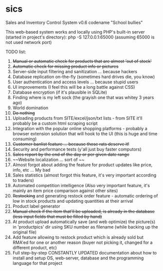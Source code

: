 # sics
Sales and Inventory Control System v0.6 codename "School bullies"


This web-based system works and locally using PHP's built-in server (started in project's directory):
php -S 127.0.0.1:65000 (assuming 65000 is not used network port)


TODO list:
1. ~~Manual or automatic check for products that are almost 'out of stock'~~
2. ~~Automatic check for missing product info or pictures~~
3. Server-side input filtering and sanitization ... because hackers
4. Database replication on-the-fly (sometimes hard drives die, you know)
5. User authentication and access levels ... because stupid users
6. UI improvements (I feel this will be a long battle against CSS)
7. Database encryption (if it's plausible in SQLite)
8. Finding where is my left sock (the grayish one that was whitey 3 years ago)
9. World domination
10. ~~Do nothing~~
11. Uploading products from SITE/excel/json/txt lists - from SITE it'll probably be a custom html scraping script
12. Integration with the popular online shopping platforms - probably a browser extension solution that will hook to the UI (this is huge and time consuming)
13. ~~Customer banlist feature ... because those rats deserve it!~~
14. Security and performance tests (y'all just buy faster computors)
15. ~~Sales report by the end of the day or per given date range~~
16. ~~Website localization ... sort of ~~
17. Almost forgot about adding the feature for product updates like price, info, etc ... My bad
18. Sales statistics (almost forgot this feature, it's very important according to traders)
19. Automated competition intelligence (Also very important feature, it's mainly an item price comparison against other sites)
20. ~~Restocking~~ and generating restock order feature - automatic ordering of low in stock products and updating quantities at their arrival
21. Product label generator
22. ~~Manual check if the item that'll be uploaded, is already in the database (less input fields that must be filled by hand)~~
23. At product upload automatically save (and web optimize) the picture(s) in 'productpics' dir using SKU number as filename  (while backing up the original file)
24. Add feature allowing to restock product which is already sold but RMA'ed for one or another reason (buyer not picking it, changed for a different product, etc)
25. Full step-by-step CONSTANTLY UPDATED documentation about how to install and setup OS, web-server, database and the programming language for that project
